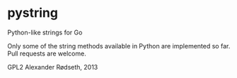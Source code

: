 pystring
========

Python-like strings for Go

Only some of the string methods available in Python are implemented so far.
Pull requests are welcome.

GPL2
Alexander Rødseth, 2013
